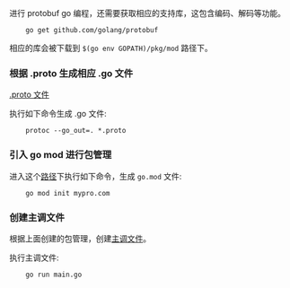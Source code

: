 
进行 protobuf go 编程，还需要获取相应的支持库，这包含编码、解码等功能。

```shell
    go get github.com/golang/protobuf
```
相应的库会被下载到 `$(go env GOPATH)/pkg/mod` 路径下。


### 根据 .proto 生成相应 .go 文件

[.proto 文件](t1/test.proto)

执行如下命令生成 .go 文件:
```shell
    protoc --go_out=. *.proto
```

### 引入 go mod 进行包管理

进入这个[路径](t1)下执行如下命令，生成 `go.mod` 文件:
```shell
    go mod init mypro.com
```

### 创建主调文件

根据上面创建的包管理，创建[主调文件](t1/main.go)。

执行主调文件:
```shell
    go run main.go
```
